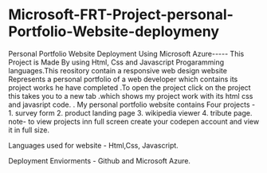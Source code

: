 # Microsoft-FRT-Project-personal-Portfolio-Website-deploymeny
Personal Portfolio Website Deployment Using Microsoft Azure-----
This Project is Made By using Html, Css and  Javascript Progaramming languages.This reository contain a responsive web design website Represents a personal portfolio of a web developer
which contains its project works he have completed .To open the project click on the project this takes you to a new tab .which shows my project work with its html css and javasript code.
. My personal portfolio website contains Four projects - 1. survey form 2. product landing page 3. wikipedia viewer 4. tribute page.
note- to view projects inn full screen create your codepen  account and view it in full size.

Languages used for website - Html,Css, Javascript.

Deployment Enviorments - Github and Microsoft Azure.
